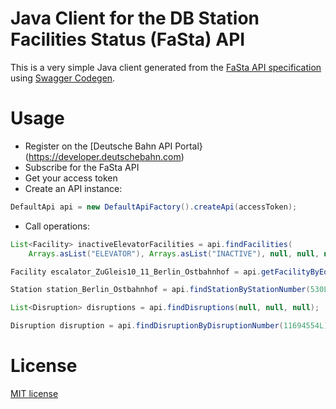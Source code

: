 # Java Client for the DB Station Facilities Status (FaSta) API

This is a very simple Java client generated from the [FaSta API specification](https://developer.deutschebahn.com/store/api-docs/DBOpenData/FaSta-Station_Facilities_Status/v1) using [Swagger Codegen](https://github.com/swagger-api/swagger-codegen).

# Usage

* Register on the [Deutsche Bahn API Portal}(https://developer.deutschebahn.com)
* Subscribe for the FaSta API
* Get your access token
* Create an API instance:  
```java
DefaultApi api = new DefaultApiFactory().createApi(accessToken);
```
* Call operations:  
```java
List<Facility> inactiveElevatorFacilities = api.findFacilities(
	Arrays.asList("ELEVATOR"), Arrays.asList("INACTIVE"), null, null, null);

Facility escalator_ZuGleis10_11_Berlin_Ostbahnhof = api.getFacilityByEquipmentNumber(10441811L);

Station station_Berlin_Ostbahnhof = api.findStationByStationNumber(530L);

List<Disruption> disruptions = api.findDisruptions(null, null, null);

Disruption disruption = api.findDisruptionByDisruptionNumber(11694554L);
```

# License

[MIT license](LICENSE)

